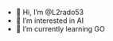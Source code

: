 - 👋 Hi, I’m @L2rado53
- 👀 I’m interested in AI
- 🌱 I’m currently learning GO

<!---
L2rado53/L2rado53 is a ✨ special ✨ repository because its `README.md` (this file) appears on your GitHub profile.
You can click the Preview link to take a look at your changes.
--->
